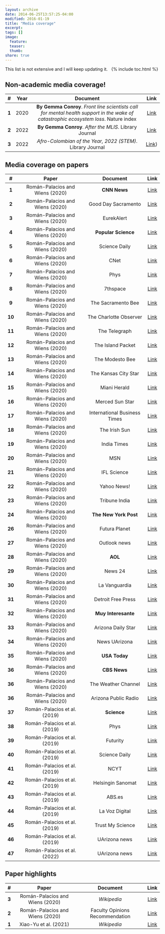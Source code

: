 ```yaml
---
layout: archive
date: 2014-06-25T13:57:25-04:00
modified: 2016-01-19
title: "Media coverage"
excerpt:
tags: []
image:
  feature:
  teaser:
  thumb:
share: true
---
```


This list is not extensive and I will keep updating it.
&nbsp;
{% include toc.html %}



## Non-academic media coverage!

| # | Year | Document | Link |
|:-:|:-:|:-:|:-:|
| **1** | 2020 | **By Gemma Conroy**. *Front line scientists call for mental health support in the wake of catastrophic ecosystem loss*. Nature index | [Link](https://www.natureindex.com/news-blog/more-help-needed-for-scientists-on-the-front-line-of-ecosystem-loss) |
| **2** | 2022 | **By Gemma Conroy**. *After the MLIS*. Library Journal | [Link]([https://www.natureindex.com/news-blog/more-help-needed-for-scientists-on-the-front-line-of-ecosystem-loss](https://www.libraryjournal.com/story/news/after-the-mlis)) |
| **3** | 2022 | *Afro-Colombian of the Year, 2022 (STEM)*. Library Journal | [Link]([https://www.elespectador.com/colombia/mas-regiones/nominados-y-ganadores-en-la-gala-de-los-afrocolombianos-del-ano-2022/)) |




## Media coverage on papers

| # | Paper | Document | Link |
|:-:|:-:|:-:|:-:|
| **1** | Román-Palacios and Wiens (2020) | **CNN News** | [Link](https://www.cnn.com/2020/02/21/weather/species-extinction-climate-trnd/index.html) |
| **2** | Román-Palacios and Wiens (2020) | Good Day Sacramento | [Link](ct.moreover.com/?a=41453132705&p=1pl&v=1&x=HltYMWNcuxcs8rBEZAw54Q) |
| **3** | Román-Palacios and Wiens (2020) | EurekAlert | [Link](https://www.eurekalert.org/news-releases/850063) |
| **4** | Román-Palacios and Wiens (2020) | **Popular Science** | [Link](https://www.popsci.com/story/environment/species-estimated-lose-to-climate-change/) |
| **5** | Román-Palacios and Wiens (2020) | Science Daily | [Link](https://www.sciencedaily.com/releases/2020/02/200212150146.htm) |
| **6** | Román-Palacios and Wiens (2020) | CNet | [Link](https://www.cnet.com/news/almost-half-our-species-could-be-extinct-in-50-years-due-to-climate-change-researchers-predict/#ftag=CADf328eec) |
| **7** | Román-Palacios and Wiens (2020) | Phys| [Link](https://phys.org/news/2020-02-one-third-animal-species-years.html) |
| **8** | Román-Palacios and Wiens (2020) | 7thspace| [Link](http://7thspace.com/headlines/1100498/study__one_third_of_plant_and_animal_species_could_be_gone_in_50_years.html) |
| **9** | Román-Palacios and Wiens (2020) | The Sacramento Bee| [Link](https://www.sacbee.com/news/nation-world/article240239806.html) |
| **10** | Román-Palacios and Wiens (2020) | The Charlotte Observer| [Link](https://www.charlotteobserver.com/news/nation-world/national/article240239806.html#storylink=rss) |
| **11** | Román-Palacios and Wiens (2020) | The Telegraph| [Link](https://www.macon.com/news/nation-world/national/article240239806.html) |
| **12** | Román-Palacios and Wiens (2020) | The Island Packet | [Link](https://www.islandpacket.com/news/nation-world/national/article240239806.html#storylink=rss) |
| **13** | Román-Palacios and Wiens (2020) | The Modesto Bee | [Link](https://www.modbee.com/news/nation-world/national/article240239806.html) |
| **14** | Román-Palacios and Wiens (2020) | The Kansas City Star | [Link](https://www.kansascity.com/news/nation-world/national/article240239806.html) |
| **15** | Román-Palacios and Wiens (2020) | Miani Herald | [Link](https://www.miamiherald.com/news/nation-world/national/article240239806.html) |
| **16** | Román-Palacios and Wiens (2020) | Merced Sun Star | [Link](https://www.mercedsunstar.com/news/nation-world/national/article240239806.html) |
| **17** | Román-Palacios and Wiens (2020) | International Business Times | [Link](https://www.ibtimes.com/earth-could-lose-one-third-plants-animals-within-50-years-study-says-2921315) |
| **18** | Román-Palacios and Wiens (2020) | The Irish Sun | [Link](https://www.thesun.ie/tech/5094059/earth-could-lose-a-third-of-all-animal-and-plant-species-in-our-lifetimes-scientists-warn/) |
| **19** | Román-Palacios and Wiens (2020) | India Times | [Link](https://www.indiatimespost.com/earth-could-lose-a-third-of-all-animal-and-plant-species-in-our-lifetimes-scientists-warn/) |
| **20** | Román-Palacios and Wiens (2020) | MSN | [Link](https://www.msn.com/en-sg?refurl=%2fen-sg%2fmoney%2fother%2fclimate-change-may-not-claim-as-many-species-as-we-thought%2far-BBZXqZv) |
| **21** | Román-Palacios and Wiens (2020) | IFL Science | [Link](https://www.iflscience.com/plants-and-animals/climate-change-may-force-the-extinction-of-one-in-three-plant-and-animal-species-study-finds/) |
| **22** | Román-Palacios and Wiens (2020) | Yahoo News! | [Link](ct.moreover.com/?a=41374778907&p=1pl&v=1&x=PONMNxVNJv32KxIezWB85Q) |
| **23** | Román-Palacios and Wiens (2020) | Tribune India| [Link](https://www.tribuneindia.com/news/science-technology/warming-may-drive-one-third-of-plant-animal-species-to-extinction-by-2070-41211) |
| **24** | Román-Palacios and Wiens (2020) | **The New York Post** | [Link](https://nypost.com/2020/02/13/earth-could-lose-third-of-all-animal-and-plant-species-in-our-lifetimes-scientists-warn/) |
| **26** | Román-Palacios and Wiens (2020) | Futura Planet | [Link](https://www.futura-sciences.com/planete/actualites/environnement-biodiversite-espece-trois-pourrait-disparaitre-ici-2070-75834/#xtor%3DRSS-8) |
| **27** | Román-Palacios and Wiens (2020) | Outlook news | [Link](https://www.outlookindia.com/newsscroll/onethird-of-animal-and-plant-species-could-be-extinct-by-2070/1734106) |
| **28** | Román-Palacios and Wiens (2020) | **AOL** | [Link](https://www.aol.com/article/news/2020/02/14/last-month-was-the-hottest-january-in-recorded-history/23926028/) |
| **29** | Román-Palacios and Wiens (2020) | News 24 | [Link](https://news24online.com/news/lifestyle/one-third-animal-and-plant-species-could-be-extinct-2070-6192e652/) |
| **30** | Román-Palacios and Wiens (2020) | La Vanguardia | [Link](https://www.lavanguardia.com/natural/20200214/473550257574/extincion-especies-animales-plantas-crisis-climatica-calentamiento-global.html) |
| **31** | Román-Palacios and Wiens (2020) | Detroit Free Press | [Link](https://www.freep.com/story/news/nation/2020/02/14/climate-change-study-plant-animal-extinction/4760646002/) |
| **32** | Román-Palacios and Wiens (2020) | **Muy Interesante** | [Link](ct.moreover.com/?a=41422066786&p=1pl&v=1&x=2RXLRfjlrTbd29uE0pPFBQ) |
| **33** | Román-Palacios and Wiens (2020) | Arizona Daily Star | [Link](https://tucson.com/news/local/arizona-researchers-predict-extinction-explosion-in-bleak-new-study/article_cb9db6d2-dbef-542e-9a76-9de794b59003.html) |
| **34** | Román-Palacios and Wiens (2020) | News UArizona | [Link](https://news.arizona.edu/story/onethird-plant-and-animal-species-could-be-gone-50-years) |
| **35** | Román-Palacios and Wiens (2020) | **USA Today** | [Link](https://www.usatoday.com/story/news/nation/2020/02/14/climate-change-study-plant-animal-extinction/4760646002/) |
| **36** | Román-Palacios and Wiens (2020) | **CBS News** | [Link](https://www.cbsnews.com/news/climate-change-may-eradicate-one-third-of-animal-and-plant-species-in-50-years/) |
| **36** | Román-Palacios and Wiens (2020) | The Weather Channel | [Link](https://weather.com/en-IN/india/news/news/2020-02-14-one-third-of-animal-and-plant-species-could-be-extinct-by-2070) |
| **36** | Román-Palacios and Wiens (2020) | Arizona Public Radio | [Link](https://news.azpm.org/p/news-topical-sci/2020/3/3/167007-ua-researchers-warn-of-time-frame-for-species-extinctions/) |
| **37** | Román-Palacios et al. (2019) | **Science** | [Link](https://www.sciencemag.org/news/2019/08/world-s-first-animal-was-probably-carnivore) |
| **38** | Román-Palacios et al. (2019) | Phys | [Link](https://phys.org/news/2019-08-paleozoic-diet-animals.html) |
| **39** | Román-Palacios et al. (2019) | Futurity | [Link](https://www.futurity.org/omnivores-evolution-of-diet-animals-2140632/) |
| **40** | Román-Palacios et al. (2019) | Science Daily | [Link](https://www.sciencedaily.com/releases/2019/08/190822165028.htm) |
| **41** | Román-Palacios et al. (2019) | NCYT | [Link](https://noticiasdelaciencia.com/art/34051/the-paleozoic-diet-why-animals-eat-what-they-eat) |
| **42** | Román-Palacios et al. (2019) | Helsingin Sanomat | [Link](https://www.hs.fi/tiede/art-2000006226407.html?ref=rss) |
| **43** | Román-Palacios et al. (2019) | ABS.es | [Link](https://www.abc.es/ciencia/abci-inesperada-dieta-primer-animal-mundo-201909040225_noticia.html) |
| **44** | Román-Palacios et al. (2019) | La Voz Digital | [Link](ct.moreover.com/?a=40103610124&p=1pl&v=1&x=fdaoTGr9dUWsWD-dJ7uS_A) |
| **45** | Román-Palacios et al. (2019) | Trust My Science | [Link](https://trustmyscience.com/comment-regimes-alimentaires-ont-evolue-dans-regne-animal/) 
| **46** | Román-Palacios et al. (2019) | UArizona news | [Link](https://news.arizona.edu/story/paleozoic-diet-why-animals-eat-what-they-eat) |
| **47** | Román-Palacios et al. (2022) | UArizona news | [Link](https://news.arizona.edu/story/freshwater-habitats-are-fragile-pockets-exceptional-biodiversity-study-finds) |



## Paper highlights

| # | Paper | Document | Link |
|:-:|:-:|:-:|:-:|
| **3** | Román-Palacios and Wiens (2020) | *Wikipedia* | [Link](https://en.wikipedia.org/?curid=9068275) |
| **2** | Román-Palacios and Wiens (2020) |  Faculty Opinions Recommendation| [Link](https://facultyopinions.com/prime/737354621) |
| **1** | Xiao-Yu et al. (2021) |  *Wikipedia* | [Link](https://en.wikipedia.org/?curid=323655) | 



